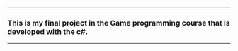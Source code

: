 __________
### This is my final project in the Game programming course that is developed with the c#.
___________